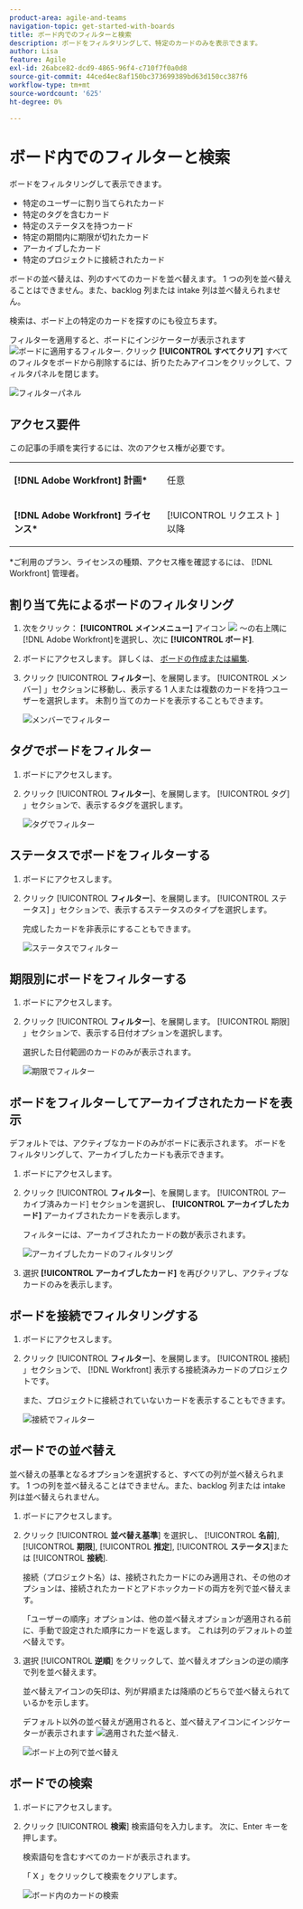 ```yaml
---
product-area: agile-and-teams
navigation-topic: get-started-with-boards
title: ボード内でのフィルターと検索
description: ボードをフィルタリングして、特定のカードのみを表示できます。
author: Lisa
feature: Agile
exl-id: 26abce82-dcd9-4865-96f4-c710f7f0a0d8
source-git-commit: 44ced4ec8af150bc373699389bd63d150cc387f6
workflow-type: tm+mt
source-wordcount: '625'
ht-degree: 0%

---
```


# ボード内でのフィルターと検索

ボードをフィルタリングして表示できます。

* 特定のユーザーに割り当てられたカード
* 特定のタグを含むカード
* 特定のステータスを持つカード
* 特定の期間内に期限が切れたカード
* アーカイブしたカード
* 特定のプロジェクトに接続されたカード

ボードの並べ替えは、列のすべてのカードを並べ替えます。 1 つの列を並べ替えることはできません。また、backlog 列または intake 列は並べ替えられません。

検索は、ボード上の特定のカードを探すのにも役立ちます。

フィルターを適用すると、ボードにインジケーターが表示されます ![ボードに適用するフィルター](assets/boards-filterapplied-30x30.png). クリック **[!UICONTROL すべてクリア]** すべてのフィルタをボードから削除するには、折りたたみアイコンをクリックして、フィルタパネルを閉じます。

![フィルターパネル](assets/boards-all-filters-collapsed-0823.png)

## アクセス要件

この記事の手順を実行するには、次のアクセス権が必要です。

<table style="table-layout:auto"> 
 <col> 
 <col> 
 <tbody> 
  <tr> 
   <td role="rowheader"><strong>[!DNL Adobe Workfront] 計画*</strong></td> 
   <td> <p>任意</p> </td> 
  </tr> 
  <tr> 
   <td role="rowheader"><strong>[!DNL Adobe Workfront] ライセンス*</strong></td> 
   <td> <p>[!UICONTROL リクエスト ] 以降</p> </td> 
  </tr> 
 </tbody> 
</table>

&#42;ご利用のプラン、ライセンスの種類、アクセス権を確認するには、 [!DNL Workfront] 管理者。

## 割り当て先によるボードのフィルタリング

1. 次をクリック： **[!UICONTROL メインメニュー]** アイコン ![](assets/main-menu-icon.png) ～の右上隅に [!DNL Adobe Workfront]を選択し、次に **[!UICONTROL ボード]**.
1. ボードにアクセスします。 詳しくは、 [ボードの作成または編集](../../agile/get-started-with-boards/create-edit-board.md).
1. クリック [!UICONTROL **フィルター**]、を展開します。 [!UICONTROL メンバー] 」セクションに移動し、表示する 1 人または複数のカードを持つユーザーを選択します。 未割り当てのカードを表示することもできます。

   ![メンバーでフィルター](assets/boards-filter-by-assignees-0822.png)

## タグでボードをフィルター

1. ボードにアクセスします。
1. クリック [!UICONTROL **フィルター**]、を展開します。 [!UICONTROL タグ] 」セクションで、表示するタグを選択します。

   ![タグでフィルター](assets/boards-filter-by-tags-0822.png)

## ステータスでボードをフィルターする

1. ボードにアクセスします。
1. クリック [!UICONTROL **フィルター**]、を展開します。 [!UICONTROL ステータス] 」セクションで、表示するステータスのタイプを選択します。

   完成したカードを非表示にすることもできます。

   ![ステータスでフィルター](assets/boards-filter-by-status-0822.png)

## 期限別にボードをフィルターする

1. ボードにアクセスします。
1. クリック [!UICONTROL **フィルター**]、を展開します。 [!UICONTROL 期限] 」セクションで、表示する日付オプションを選択します。

   選択した日付範囲のカードのみが表示されます。

   ![期限でフィルター](assets/boards-filter-by-due-date-0822.png)

## ボードをフィルターしてアーカイブされたカードを表示

デフォルトでは、アクティブなカードのみがボードに表示されます。 ボードをフィルタリングして、アーカイブしたカードも表示できます。

1. ボードにアクセスします。
1. クリック [!UICONTROL **フィルター**]、を展開します。 [!UICONTROL アーカイブ済みカード] セクションを選択し、 **[!UICONTROL アーカイブしたカード]** アーカイブされたカードを表示します。

   フィルターには、アーカイブされたカードの数が表示されます。

   ![アーカイブしたカードのフィルタリング](assets/boards-filter-by-archived-cards_0822.png)

1. 選択 **[!UICONTROL アーカイブしたカード]** を再びクリアし、アクティブなカードのみを表示します。

## ボードを接続でフィルタリングする

1. ボードにアクセスします。
1. クリック [!UICONTROL **フィルター**]、を展開します。 [!UICONTROL 接続] 」セクションで、 [!DNL Workfront] 表示する接続済みカードのプロジェクトです。

   また、プロジェクトに接続されていないカードを表示することもできます。

   ![接続でフィルター](assets/boards-filter-by-connection.png)

## ボードでの並べ替え

並べ替えの基準となるオプションを選択すると、すべての列が並べ替えられます。 1 つの列を並べ替えることはできません。また、backlog 列または intake 列は並べ替えられません。

1. ボードにアクセスします。
1. クリック [!UICONTROL **並べ替え基準**] を選択し、 [!UICONTROL **名前**], [!UICONTROL **期限**], [!UICONTROL **推定**], [!UICONTROL **ステータス**]&#x200B;または [!UICONTROL **接続**].

   接続（プロジェクト名）は、接続されたカードにのみ適用され、その他のオプションは、接続されたカードとアドホックカードの両方を列で並べ替えます。

   「ユーザーの順序」オプションは、他の並べ替えオプションが適用される前に、手動で設定された順序にカードを返します。 これは列のデフォルトの並べ替えです。

1. 選択 [!UICONTROL **逆順**] をクリックして、並べ替えオプションの逆の順序で列を並べ替えます。

   並べ替えアイコンの矢印は、列が昇順または降順のどちらで並べ替えられているかを示します。

   デフォルト以外の並べ替えが適用されると、並べ替えアイコンにインジケーターが表示されます ![適用された並べ替え](assets/sort-applied-boards.png).

   ![ボード上の列で並べ替え](assets/sort-by-columns-in-board.png)

## ボードでの検索

1. ボードにアクセスします。
1. クリック [!UICONTROL **検索**] 検索語句を入力します。 次に、Enter キーを押します。

   検索語句を含むすべてのカードが表示されます。

   「 X 」をクリックして検索をクリアします。

   ![ボード内のカードの検索](assets/boards-searchbox.png)
